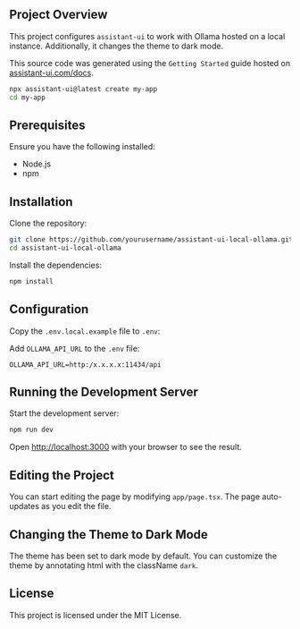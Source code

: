 ## Project Overview

This project configures `assistant-ui` to work with Ollama hosted on a local instance. Additionally, it changes the theme to dark mode.

This source code was generated using the `Getting Started` guide hosted on [assistant-ui.com/docs](https://www.assistant-ui.com/docs).

```bash
npx assistant-ui@latest create my-app
cd my-app
```



## Prerequisites

Ensure you have the following installed:

- Node.js
- npm

## Installation

Clone the repository:

```bash
git clone https://github.com/yourusername/assistant-ui-local-ollama.git
cd assistant-ui-local-ollama
```

Install the dependencies:

```bash
npm install
```

## Configuration
Copy the `.env.local.example` file to `.env`:

Add `OLLAMA_API_URL` to the `.env` file:
```
OLLAMA_API_URL=http:/x.x.x.x:11434/api
```

## Running the Development Server

Start the development server:

```bash
npm run dev
```

Open [http://localhost:3000](http://localhost:3000) with your browser to see the result.

## Editing the Project

You can start editing the page by modifying `app/page.tsx`. The page auto-updates as you edit the file.

## Changing the Theme to Dark Mode

The theme has been set to dark mode by default. You can customize the theme by annotating html with the className `dark`.


## License

This project is licensed under the MIT License.

